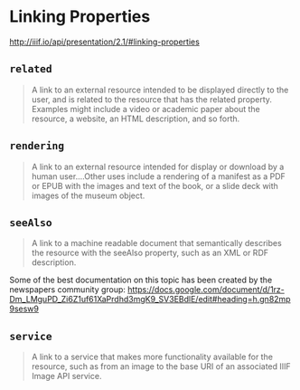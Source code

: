 # Linking Properties

http://iiif.io/api/presentation/2.1/#linking-properties

<!-- #next:0 write linking properties section -->

## `related`

> A link to an external resource intended to be displayed directly to the user, and is related to the resource that has the related property. Examples might include a video or academic paper about the resource, a website, an HTML description, and so forth.

<!-- #todo:390 example of using related -->

## `rendering`

> A link to an external resource intended for display or download by a human user....Other uses include a rendering of a manifest as a PDF or EPUB with the images and text of the book, or a slide deck with images of the museum object.

<!-- #todo:400 example of using rendering -->

## `seeAlso`

> A link to a machine readable document that semantically describes the resource with the seeAlso property, such as an XML or RDF description.

<!-- Common ways that this is used is for... -->

Some of the best documentation on this topic has been created by the newspapers community group: https://docs.google.com/document/d/1rz-Dm_LMguPD_Zi6Z1uf61XaPrdhd3mgK9_SV3EBdlE/edit#heading=h.gn82mp9sesw9

<!-- #todo:370 example of seeAlso -->

<!-- #backlog:520 link to the Europeana schema.org study when that is published -->

## `service`

> A link to a service that makes more functionality available for the resource, such as from an image to the base URI of an associated IIIF Image API service.

<!-- #todo:380 example of service -->
